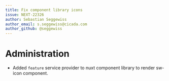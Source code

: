 ```yaml
---
title: Fix component library icons
issue: NEXT-22326
author: Sebastian Seggewiss
author_email: s.seggewiss@cicada.com
author_github: @seggewiss
---
```

# Administration
* Added `feature` service provider to nuxt component library to render sw-icon component.

